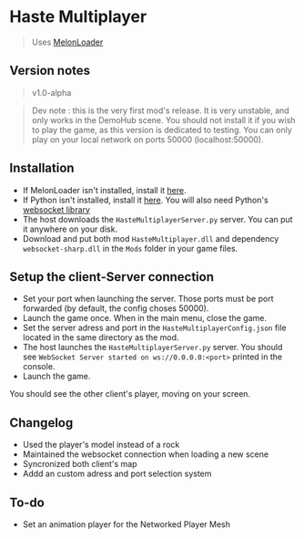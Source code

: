 # Haste Multiplayer
> Uses [MelonLoader](https://melonloader.org/)

## Version notes
> v1.0-alpha

> Dev note : this is the very first mod's release. It is very unstable, and only works in the DemoHub scene. You should not install it if you wish to play the game, as this version is dedicated to testing. You can only play on your local network on ports 50000 (localhost:50000).

## Installation
- If MelonLoader isn't installed, install it [here](https://melonloader.org/).
- If Python isn't installed, install it [here](https://www.python.org/). You will also need Python's [websocket library](https://pypi.org/project/websockets/)
- The host downloads the `HasteMultiplayerServer.py` server. You can put it anywhere on your disk.
- Download and put both mod `HasteMultiplayer.dll` and dependency `websocket-sharp.dll` in the `Mods` folder in your game files.

## Setup the client-Server connection
- Set your port when launching the server. Those ports must be port forwarded (by default, the config choses 50000).
- Launch the game once. When in the main menu, close the game.
- Set the server adress and port in the `HasteMultiplayerConfig.json` file located in the same directory as the mod.
- The host launches the `HasteMultiplayerServer.py` server. You should see `WebSocket Server started on ws://0.0.0.0:<port>` printed in the console.
- Launch the game.

You should see the other client's player, moving on your screen.

## Changelog
- Used the player's model instead of a rock
- Maintained the websocket connection when loading a new scene
- Syncronized both client's map
- Addd an custom adress and port selection system

## To-do
- Set an animation player for the Networked Player Mesh
